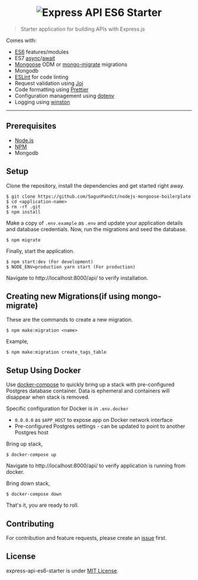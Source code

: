 <h1 align="center">
  <img alt="Express API ES6 Starter" src="https://i.imgur.com/qeAbxtQ.png">
</h1>

> Starter application for building APIs with Express.js

Comes with:

- [ES6](http://babeljs.io/learn-es2015/) features/modules
- ES7 [async](https://developer.mozilla.org/en-US/docs/Web/JavaScript/Reference/Statements/async_function)/[await](https://developer.mozilla.org/en-US/docs/Web/JavaScript/Reference/Operators/await)
- [Mongoose](https://mongoosejs.com) ODM or [mongo-migrate](https://www.npmjs.com/package/migrate-mongo) migrations
- Mongodb 
- [ESLint](http://eslint.org/) for code linting
- Request validation using [Joi](https://www.npmjs.com/package/joi)
- Code formatting using [Prettier](https://www.npmjs.com/package/prettier)
- Configuration management using [dotenv](https://www.npmjs.com/package/dotenv)
- Logging using [winston](https://www.npmjs.com/package/winston)
---
## Prerequisites

- [Node.js](https://yarnpkg.com/en/docs/install)
- [NPM](https://docs.npmjs.com/getting-started/installing-node)
- Mongodb
## Setup

Clone the repository, install the dependencies and get started right away.

    $ git clone https://github.com/SagunPandit/nodejs-mongoose-boilerplate
    $ cd <application-name>
    $ rm -rf .git
    $ npm install

Make a copy of `.env.example` as `.env` and update your application details and database credentials. Now, run the migrations and seed the database.

    $ npm migrate

Finally, start the application.

    $ npm start:dev (For development)
    $ NODE_ENV=production yarn start (For production)

Navigate to http://localhost:8000/api/ to verify installation.

## Creating new Migrations(if using mongo-migrate)

These are the commands to create a new migration.

    $ npm make:migration <name>

Example,

    $ npm make:migration create_tags_table

## Setup Using Docker

Use [docker-compose](https://docs.docker.com/compose/) to quickly bring up a stack with pre-configured Postgres database container. Data is ephemeral and containers will disappear when stack is removed.

Specific configuration for Docker is in `.env.docker`

- `0.0.0.0` as `$APP_HOST` to expose app on Docker network interface
- Pre-configured Postgres settings - can be updated to point to another Postgres host

Bring up stack,

    $ docker-compose up

Navigate to http://localhost:8000/api/ to verify application is running from docker.

Bring down stack,

    $ docker-compose down


That's it, you are ready to roll.

## Contributing

For contribution and feature requests, please create an [issue](https://github.com/SagunPandit/nodejs-mongoose-boilerplate/issues) first.

## License

express-api-es6-starter is under [MIT License](LICENSE).
